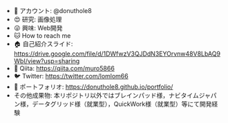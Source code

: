 - 🍩 アカウント: @donuthole8
- 😍 研究: 画像処理
- 😜 興味: Web開発
- 🐱 How to reach me 
- 🏠 自己紹介スライド: https://drive.google.com/file/d/1DWfwzV3QJDdN3EYOrvnw48V8LbAQ9WbI/view?usp=sharing
- 🐺 Qiita: https://qiita.com/muro5866
- 🐦 Twitter: https://twitter.com/lomlom66
- 🌄 ポートフォリオ: https://donuthole8.github.io/portfolio/
- その他成果物: 本リポジトリ以外ではブレインパッド様，ナビタイムジャパン様，データグリッド様（就業型），QuickWork様（就業型）等にて開発経験

<!---
donuthole8/donuthole8 is a ✨ special ✨ repository because its `README.md` (this file) appears on your GitHub profile.
You can click the Preview link to take a look at your changes.
--->
